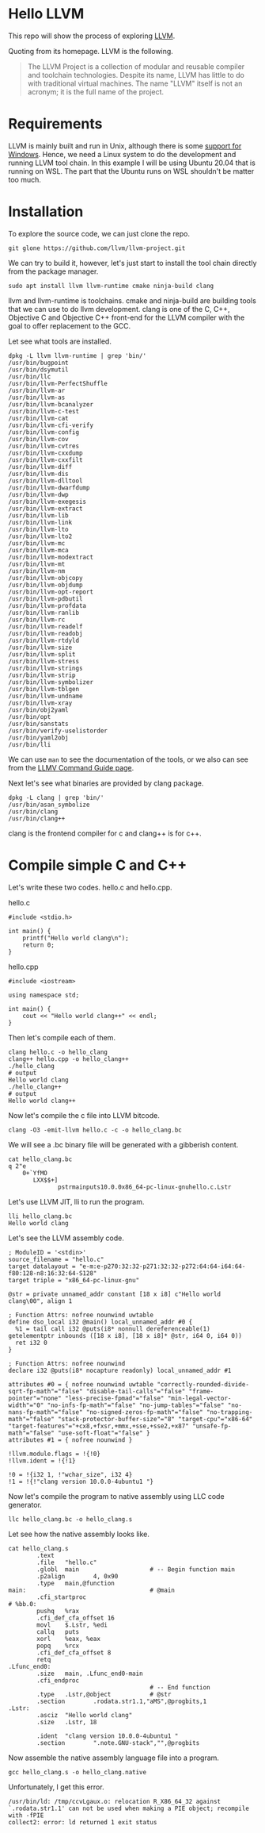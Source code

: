 # Hello LLVM

This repo will show the process of exploring [LLVM](https://llvm.org/).

Quoting from its homepage. LLVM is the following.
> The LLVM Project is a collection of modular and reusable compiler and toolchain technologies. Despite its name, LLVM has little to do with traditional virtual machines. The name "LLVM" itself is not an acronym; it is the full name of the project.

# Requirements

LLVM is mainly built and run in Unix, although there is some [support for Windows](https://llvm.org/docs/GettingStartedVS.html). Hence, we need a Linux system to do the development and running LLVM tool chain. In this example I will be using Ubuntu 20.04 that is running on WSL. The part that the Ubuntu runs on WSL shouldn't be matter too much.

# Installation

To explore the source code, we can just clone the repo.

```
git glone https://github.com/llvm/llvm-project.git
```

We can try to build it, however, let's just start to install the tool chain directly from the package manager.

```
sudo apt install llvm llvm-runtime cmake ninja-build clang
```

llvm and llvm-runtime is toolchains. cmake and ninja-build are building tools that we can use to do llvm development. clang is one of the C, C++, Objective C and Objective C++ front-end
 for the LLVM compiler with the goal to offer replacement to the GCC.

 Let see what tools are installed.

 ```
 dpkg -L llvm llvm-runtime | grep 'bin/'
 /usr/bin/bugpoint
/usr/bin/dsymutil
/usr/bin/llc
/usr/bin/llvm-PerfectShuffle
/usr/bin/llvm-ar
/usr/bin/llvm-as
/usr/bin/llvm-bcanalyzer
/usr/bin/llvm-c-test
/usr/bin/llvm-cat
/usr/bin/llvm-cfi-verify
/usr/bin/llvm-config
/usr/bin/llvm-cov
/usr/bin/llvm-cvtres
/usr/bin/llvm-cxxdump
/usr/bin/llvm-cxxfilt
/usr/bin/llvm-diff
/usr/bin/llvm-dis
/usr/bin/llvm-dlltool
/usr/bin/llvm-dwarfdump
/usr/bin/llvm-dwp
/usr/bin/llvm-exegesis
/usr/bin/llvm-extract
/usr/bin/llvm-lib
/usr/bin/llvm-link
/usr/bin/llvm-lto
/usr/bin/llvm-lto2
/usr/bin/llvm-mc
/usr/bin/llvm-mca
/usr/bin/llvm-modextract
/usr/bin/llvm-mt
/usr/bin/llvm-nm
/usr/bin/llvm-objcopy
/usr/bin/llvm-objdump
/usr/bin/llvm-opt-report
/usr/bin/llvm-pdbutil
/usr/bin/llvm-profdata
/usr/bin/llvm-ranlib
/usr/bin/llvm-rc
/usr/bin/llvm-readelf
/usr/bin/llvm-readobj
/usr/bin/llvm-rtdyld
/usr/bin/llvm-size
/usr/bin/llvm-split
/usr/bin/llvm-stress
/usr/bin/llvm-strings
/usr/bin/llvm-strip
/usr/bin/llvm-symbolizer
/usr/bin/llvm-tblgen
/usr/bin/llvm-undname
/usr/bin/llvm-xray
/usr/bin/obj2yaml
/usr/bin/opt
/usr/bin/sanstats
/usr/bin/verify-uselistorder
/usr/bin/yaml2obj
/usr/bin/lli
 ```

We can use `man` to see the documentation of the tools, or we also can see from the [LLMV Command Guide page](https://llvm.org/docs/CommandGuide/index.html).

Next let's see what binaries are provided by clang package.

```
dpkg -L clang | grep 'bin/'
/usr/bin/asan_symbolize
/usr/bin/clang
/usr/bin/clang++
```

clang is the frontend compiler for c and clang++ is for c++.

# Compile simple C and C++

Let's write these two codes. hello.c and hello.cpp.

hello.c
```
#include <stdio.h>

int main() {
    printf("Hello world clang\n");
    return 0;
}
```

hello.cpp
```
#include <iostream>

using namespace std;

int main() {
    cout << "Hello world clang++" << endl;
}
```

Then let's compile each of them.
```
clang hello.c -o hello_clang
clang++ hello.cpp -o hello_clang++
./hello_clang
# output
Hello world clang
./hello_clang++
# output
Hello world clang++
```

Now let's compile the c file into LLVM bitcode.
```
clang -O3 -emit-llvm hello.c -c -o hello_clang.bc
```

We will see a .bc binary file will be generated with a gibberish content.

```
cat hello_clang.bc
q 2"e
    0+`YfMO
       LXX$$+]
              pstrmainputs10.0.0x86_64-pc-linux-gnuhello.c.Lstr
```

Let's use LLVM JIT, lli to run the program.

```
lli hello_clang.bc
Hello world clang
```

Let's see the LLVM assembly code.
```llvm-dis < hello_clang.bc
; ModuleID = '<stdin>'
source_filename = "hello.c"
target datalayout = "e-m:e-p270:32:32-p271:32:32-p272:64:64-i64:64-f80:128-n8:16:32:64-S128"
target triple = "x86_64-pc-linux-gnu"

@str = private unnamed_addr constant [18 x i8] c"Hello world clang\00", align 1

; Function Attrs: nofree nounwind uwtable
define dso_local i32 @main() local_unnamed_addr #0 {
  %1 = tail call i32 @puts(i8* nonnull dereferenceable(1) getelementptr inbounds ([18 x i8], [18 x i8]* @str, i64 0, i64 0))
  ret i32 0
}

; Function Attrs: nofree nounwind
declare i32 @puts(i8* nocapture readonly) local_unnamed_addr #1

attributes #0 = { nofree nounwind uwtable "correctly-rounded-divide-sqrt-fp-math"="false" "disable-tail-calls"="false" "frame-pointer"="none" "less-precise-fpmad"="false" "min-legal-vector-width"="0" "no-infs-fp-math"="false" "no-jump-tables"="false" "no-nans-fp-math"="false" "no-signed-zeros-fp-math"="false" "no-trapping-math"="false" "stack-protector-buffer-size"="8" "target-cpu"="x86-64" "target-features"="+cx8,+fxsr,+mmx,+sse,+sse2,+x87" "unsafe-fp-math"="false" "use-soft-float"="false" }
attributes #1 = { nofree nounwind }

!llvm.module.flags = !{!0}
!llvm.ident = !{!1}

!0 = !{i32 1, !"wchar_size", i32 4}
!1 = !{!"clang version 10.0.0-4ubuntu1 "}

```

Now let's compile the program to native assembly using LLC code generator.

```
llc hello_clang.bc -o hello_clang.s
```

Let see how the native assembly looks like.
```
cat hello_clang.s
        .text
        .file   "hello.c"
        .globl  main                    # -- Begin function main
        .p2align        4, 0x90
        .type   main,@function
main:                                   # @main
        .cfi_startproc
# %bb.0:
        pushq   %rax
        .cfi_def_cfa_offset 16
        movl    $.Lstr, %edi
        callq   puts
        xorl    %eax, %eax
        popq    %rcx
        .cfi_def_cfa_offset 8
        retq
.Lfunc_end0:
        .size   main, .Lfunc_end0-main
        .cfi_endproc
                                        # -- End function
        .type   .Lstr,@object           # @str
        .section        .rodata.str1.1,"aMS",@progbits,1
.Lstr:
        .asciz  "Hello world clang"
        .size   .Lstr, 18

        .ident  "clang version 10.0.0-4ubuntu1 "
        .section        ".note.GNU-stack","",@progbits
```

Now assemble the native assembly language file into a program.
```
gcc hello_clang.s -o hello_clang.native
```

Unfortunately, I get this error.
```
/usr/bin/ld: /tmp/ccvLgaux.o: relocation R_X86_64_32 against `.rodata.str1.1' can not be used when making a PIE object; recompile with -fPIE
collect2: error: ld returned 1 exit status
```
